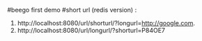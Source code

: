 #beego first demo
#short url (redis version) :
1. http://localhost:8080/url/shorturl/?longurl=http://google.com. 
2. http://localhost:8080/url/longurl/?shorturl=P84OE7